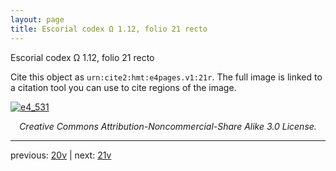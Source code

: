 ```yaml
---
layout: page
title: Escorial codex Ω 1.12, folio 21 recto
---
```


Escorial codex Ω 1.12, folio 21 recto

Cite this object as `urn:cite2:hmt:e4pages.v1:21r`.  The full image is linked to a citation tool you can use to cite regions of the image.

[![e4_531](http://www.homermultitext.org/iipsrv?IIIF=/project/homer/pyramidal/deepzoom/hmt/e4img/2017a/e4_531.tif/full/800,/0/default.jpg)](http://www.homermultitext.org/ict2/?urn=urn:cite2:hmt:e4img.2017a:e4_531) 

<p style="text-align: center; font-style: italic;">Creative Commons Attribution-Noncommercial-Share Alike 3.0 License.</p>

---

previous: [20v](../20v/) | next: [21v](../21v/)